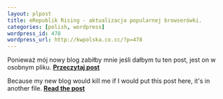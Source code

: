 ```yaml
--- 
layout: plpost
title: eRepublik Rising - aktualizacja popularnej browserówki.
categories: [polish, wordpress]
wordpress_id: 478
wordpress_url: http://kwpolska.co.cc/?p=478
---
```

Ponieważ mój nowy blog zabiłby mnie jeśli dałbym tu ten post, jest on w osobnym pliku. **[Przeczytaj post][1]**

Because my new blog would kill me if I would put this post here, it's in another file. **[Read the post][1]**

 [1]: /blog-content/erep1.html
